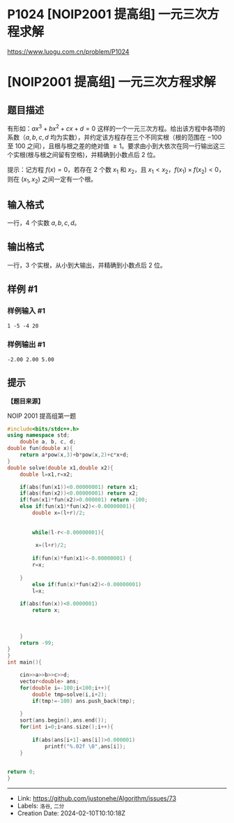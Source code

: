 # P1024 [NOIP2001 提高组] 一元三次方程求解

https://www.luogu.com.cn/problem/P1024
# [NOIP2001 提高组] 一元三次方程求解

## 题目描述

有形如：$a x^3 + b x^2 + c x + d = 0$  这样的一个一元三次方程。给出该方程中各项的系数（$a,b,c,d$ 均为实数），并约定该方程存在三个不同实根（根的范围在 $-100$ 至 $100$ 之间），且根与根之差的绝对值 $\ge 1$。要求由小到大依次在同一行输出这三个实根(根与根之间留有空格)，并精确到小数点后 $2$ 位。

提示：记方程 $f(x) = 0$，若存在 $2$ 个数 $x_1$ 和 $x_2$，且 $x_1 < x_2$，$f(x_1) \times f(x_2) < 0$，则在 $(x_1, x_2)$ 之间一定有一个根。

## 输入格式

一行，$4$ 个实数 $a, b, c, d$。

## 输出格式

一行，$3$ 个实根，从小到大输出，并精确到小数点后 $2$ 位。

## 样例 #1

### 样例输入 #1

```
1 -5 -4 20
```

### 样例输出 #1

```
-2.00 2.00 5.00
```

## 提示

**【题目来源】**

NOIP 2001 提高组第一题
```cpp
#include<bits/stdc++.h>
using namespace std;
	double a, b, c, d;
double fun(double x){
	return a*pow(x,3)+b*pow(x,2)+c*x+d;
}
double solve(double x1,double x2){
	double l=x1,r=x2;

	if(abs(fun(x1))<0.00000001) return x1;
	if(abs(fun(x2))<0.00000001) return x2;
	if(fun(x1)*fun(x2)>0.000001) return -100;
	else if(fun(x1)*fun(x2)<-0.00000001){
		double x=(l+r)/2;
		
	
		while(l-r<-0.00000001){
	
		 x=(l+r)/2;
		
		if(fun(x)*fun(x1)<-0.00000001) {
		r=x;
	
	}
		else if(fun(x)*fun(x2)<-0.00000001) 
		l=x;
	
	if(abs(fun(x))<0.0000001) 
		return x;
	
	
	
	}
	return -99;
}
}
int main(){

	cin>>a>>b>>c>>d;
	vector<double> ans;
	for(double i=-100;i<100;i++){
		double tmp=solve(i,i+2);
		if(tmp!=-100) ans.push_back(tmp);
	
	}
	sort(ans.begin(),ans.end());
	for(int i=0;i<ans.size();i++){
		
		if(abs(ans[i+1]-ans[i])>0.000001) 
			printf("%.02f \0",ans[i]);
	}
	

return 0;
}
```


---

* Link: https://github.com/justonehe/Algorithm/issues/73
* Labels: `洛谷`, `二分`
* Creation Date: 2024-02-10T10:10:18Z
